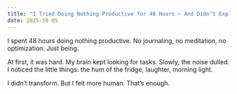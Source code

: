 ```yaml
---
title: "I Tried Doing Nothing Productive for 48 Hours — And Didn’t Explode"
date: 2025-10-05
---
```


I spent 48 hours doing nothing productive. No journaling, no meditation, no optimization. Just being.  

At first, it was hard. My brain kept looking for tasks. Slowly, the noise dulled. I noticed the little things: the hum of the fridge, laughter, morning light.  

I didn’t transform. But I felt more human. That’s enough.
